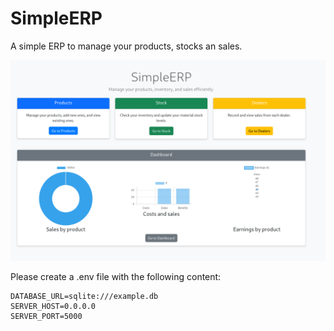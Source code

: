 
# SimpleERP

A simple ERP to manage your products, stocks an sales.


![./screenshot.png](./screenshot.png)


Please create a .env file with the following content:

```
DATABASE_URL=sqlite:///example.db
SERVER_HOST=0.0.0.0
SERVER_PORT=5000

```